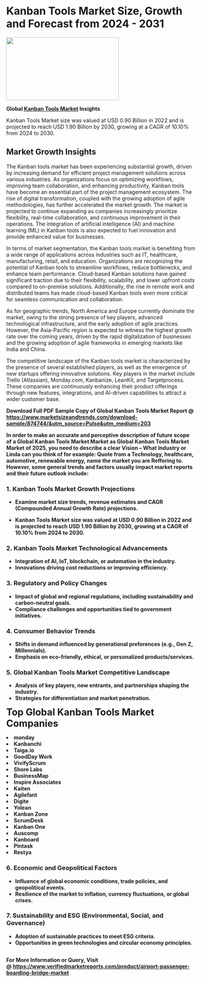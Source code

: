 <H1>Kanban Tools Market Size, Growth and Forecast from 2024 - 2031</H1><img class="aligncenter size-medium wp-image-584254" src="https://thirdeyenews.in/wp-content/uploads/2024/09/Global-Market-Research-300x168.jpeg" alt="" width="300" height="168" /><p><strong>Global&nbsp;<a href="https://www.marketsizeandtrends.com/download-sample/874744/&amp;utm_source=Pulse&amp;utm_medium=203">Kanban Tools Market</a> Insights</strong></p><p>Kanban Tools Market size was valued at USD 0.90 Billion in 2022 and is projected to reach USD 1.90 Billion by 2030, growing at a CAGR of 10.10% from 2024 to 2030.</p><p><h2>Market Growth Insights</h2> <p>The Kanban tools market has been experiencing substantial growth, driven by increasing demand for efficient project management solutions across various industries. As organizations focus on optimizing workflows, improving team collaboration, and enhancing productivity, Kanban tools have become an essential part of the project management ecosystem. The rise of digital transformation, coupled with the growing adoption of agile methodologies, has further accelerated the market growth. The market is projected to continue expanding as companies increasingly prioritize flexibility, real-time collaboration, and continuous improvement in their operations. The integration of artificial intelligence (AI) and machine learning (ML) in Kanban tools is also expected to fuel innovation and provide enhanced value for businesses.</p> <p><strong></strong></p> <p>In terms of market segmentation, the Kanban tools market is benefiting from a wide range of applications across industries such as IT, healthcare, manufacturing, retail, and education. Organizations are recognizing the potential of Kanban tools to streamline workflows, reduce bottlenecks, and enhance team performance. Cloud-based Kanban solutions have gained significant traction due to their flexibility, scalability, and lower upfront costs compared to on-premise solutions. Additionally, the rise in remote work and distributed teams has made cloud-based Kanban tools even more critical for seamless communication and collaboration.</p> <p>As for geographic trends, North America and Europe currently dominate the market, owing to the strong presence of key players, advanced technological infrastructure, and the early adoption of agile practices. However, the Asia-Pacific region is expected to witness the highest growth rate over the coming years, driven by the rapid digitalization of businesses and the growing adoption of agile frameworks in emerging markets like India and China.</p> <p>The competitive landscape of the Kanban tools market is characterized by the presence of several established players, as well as the emergence of new startups offering innovative solutions. Key players in the market include Trello (Atlassian), Monday.com, Kanbanize, LeanKit, and Targetprocess. These companies are continuously enhancing their product offerings through new features, integrations, and AI-driven capabilities to attract a wider customer base.</p> <p><strong></p><p><span class=""><strong>Download Full PDF Sample Copy of Global Kanban Tools Market Report</strong> @ <a href="https://www.marketsizeandtrends.com/download-sample/874744/&amp;utm_source=Pulse&amp;utm_medium=203" target="_blank">https://www.marketsizeandtrends.com/download-sample/874744/&amp;utm_source=Pulse&amp;utm_medium=203</a></span></p><p>In order to make an accurate and perceptive description of future scope of a Global&nbsp;Kanban Tools Market Market as Global&nbsp;Kanban Tools Market Market of 2025, you need to describe a clear Vision &ndash; What Industry or Linda can you think of for example: Quote from a Technology, healthcare, automotive, renewable energy, name the market you are Reffering to. However, some general trends and factors usually impact market reports and their future outlook include:</p><h3>1.&nbsp;<strong>Kanban Tools Market Growth Projections</strong></h3><ul><li>Examine market size trends, revenue estimates and CAGR (Compounded Annual Growth Rate) projections.</li><li><p>Kanban Tools Market size was valued at USD 0.90 Billion in 2022 and is projected to reach USD 1.90 Billion by 2030, growing at a CAGR of 10.10% from 2024 to 2030.</p></li></ul><h3>2.&nbsp;<strong>Kanban Tools Market Technological Advancements</strong></h3><ul><li>Integration of AI, IoT, blockchain, or automation in the industry.</li><li>Innovations driving cost reductions or improving efficiency.</li></ul><h3>3.&nbsp;<strong>Regulatory and Policy Changes</strong></h3><ul><li>Impact of global and regional regulations, including sustainability and carbon-neutral goals.</li><li>Compliance challenges and opportunities tied to government initiatives.</li></ul><h3>4.&nbsp;<strong>Consumer Behavior Trends</strong></h3><ul><li>Shifts in demand influenced by generational preferences (e.g., Gen Z, Millennials).</li><li>Emphasis on eco-friendly, ethical, or personalized products/services.</li></ul><h3>5.&nbsp;<strong>Global Kanban Tools Market Competitive Landscape</strong></h3><ul><li>Analysis of key players, new entrants, and partnerships shaping the industry.</li><li>Strategies for differentiation and market penetration.</li></ul><p data-pm-slice="1 1 []"><span style="color: inherit; font-family: inherit; font-size: 25px;">Top Global Kanban Tools Market Companies</span></p><div class="" data-test-id=""><p><li>monday</li><li> Kanbanchi</li><li> Taiga.io</li><li> GoodDay Work</li><li> VivifyScrum</li><li> Shore Labs</li><li> BusinessMap</li><li> Inspire Associates</li><li> Kaiten</li><li> Agilefant</li><li> Digite</li><li> Yolean</li><li> Kanban Zone</li><li> ScrumDesk</li><li> Kanban One</li><li> Auscomp</li><li> Kanboard</li><li> Pintask</li><li> Restya</li></p></div><h3>6.&nbsp;<strong>Economic and Geopolitical Factors</strong></h3><ul><li>Influence of global economic conditions, trade policies, and geopolitical events.</li><li>Resilience of the market to inflation, currency fluctuations, or global crises.</li></ul><h3>7.&nbsp;<strong>Sustainability and ESG (Environmental, Social, and Governance)</strong></h3><ul><li>Adoption of sustainable practices to meet ESG criteria.</li><li>Opportunities in green technologies and circular economy principles.</li></ul><h2><strong style="font-size: 14px;">For More Information or Query, Visit @&nbsp;</strong><a style="background-color: #ffffff; font-size: 14px;" href="https://www.marketsizeandtrends.com/report/kanban-tools-market/" target="_blank">https://www.verifiedmarketreports.com/product/airport-passenger-boarding-bridge-market</a></h2>
